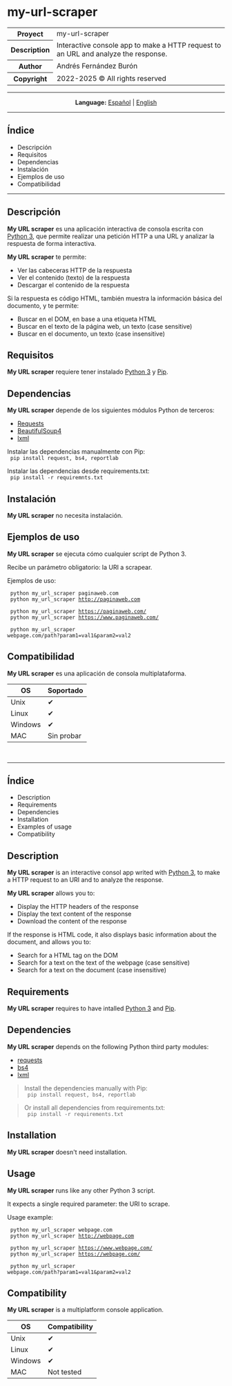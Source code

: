 # my-url-scraper  
  
<table align="center">
<tbody>
    <tr>
        <th>Proyect</th>
        <td>my-url-scraper</td>
    </tr>
    <tr>
        <th>Description</th>
		<td>Interactive console app to make a HTTP request to an URL and analyze the response.</td>
    </tr>
	<tr>
		<th>Author</th>
		<td>Andrés Fernández Burón</td>
	</tr>
	<tr>
		<th>Copyright</th>
		<td>2022-2025 &copy; All rights reserved</td>
	</tr>
</tbody>
</table>

<hr>

<div id="index" align="center">
	<b>Language:</b> <a href="#index-es">Español</a> | <a href="#index-en">English</a>
</div>

<hr>

<div id="index-es">

## Índice

- Descripción
- Requisitos
- Dependencias
- Instalación
- Ejemplos de uso
- Compatibilidad

</div>

<div id="readme-es">
<hr>  

## Descripción  
<b>My URL scraper</b> es una aplicación interactiva de consola escrita con <a href="https://www.python.org/doc/" target="_blank">Python 3</a>, que permite realizar una petición HTTP a una URL y analizar la respuesta de forma interactiva.
  
<b>My URL scraper</b> te permite:
- Ver las cabeceras HTTP de la respuesta
- Ver el contenido (texto) de la respuesta
- Descargar el contenido de la respuesta
  
Si la respuesta es código HTML, también muestra la información básica del documento, y te permite:
- Buscar en el DOM, en base a una etiqueta HTML
- Buscar en el texto de la página web, un texto (case sensitive)
- Buscar en el documento, un texto (case insensitive)

## Requisitos  
<b>My URL scraper</b> requiere tener instalado <a href="https://www.python.org/downloads/" target="_blank">Python 3</a> y <a href="" target="_blank">Pip</a>.
  
## Dependencias  
<b>My URL scraper</b> depende de los siguientes módulos Python de terceros:

- <a href="https://requests.readthedocs.io/en/latest/" target="_blank">Requests</a>
- <a href="https://www.crummy.com/software/BeautifulSoup/bs4/doc/" target="_blank">BeautifulSoup4</a>
- <a href="https://lxml.de/index.html#documentation" target="_blank">lxml</a>

Instalar las dependencias manualmente con Pip:  
<code> pip install request, bs4, reportlab </code>  

Instalar las dependencias desde requirements.txt:  
<code> pip install -r requiremnts.txt </code>
  
## Instalación  
<b>My URL scraper</b> no necesita instalación.  
  
## Ejemplos de uso
<b>My URL scraper</b> se ejecuta cómo cualquier script de Python 3.  

Recibe un parámetro obligatorio: la URI a scrapear.  
  
Ejemplos de uso:  

<code> python my_url_scraper paginaweb.com </code>  
<code> python my_url_scraper http://paginaweb.com </code>  

<code> python my_url_scraper https://paginaweb.com/ </code>  
<code> python my_url_scraper https://www.paginaweb.com/ </code>  

<code> python my_url_scraper webpage.com/path?param1=val1&param2=val2 </code>  
  
## Compatibilidad
<b>My URL scraper</b> es una aplicación de consola multiplataforma.

<div align="center">

| OS      | Soportado  |
|---------|------------|
| Unix    | &#10004; |
| Linux   | &#10004; |
| Windows | &#10004; |
| MAC     | Sin probar |

<br>
</div>

</div>

<div id="index-en">
<hr>

## Índice

- Description
- Requirements
- Dependencies
- Installation
- Examples of usage
- Compatibility

</div>

<div id="readme-en">

## Description
<b>My URL scraper</b> is an interactive consol app writed with <a href="https://www.python.org/downloads/" target="_blank">Python 3</a>, to make a HTTP request to an URI and to analyze the response.  
  
<b>My URL scraper</b> allows you to:
- Display the HTTP headers of the response
- Display the text content of the response
- Download the content of the response
  
If the response is HTML code, it also displays basic information about the document, and allows you to:
- Search for a HTML tag on the DOM
- Search for a text on the text of the webpage (case sensitive)
- Search for a text on the document (case insensitive)

## Requirements
<b>My URL scraper</b> requires to have intalled <a href="https://www.python.org/downloads/" target="_blank">Python 3</a> and <a href="">Pip</a>.
  
## Dependencies

<b>My URL scraper</b> depends on the following Python third party modules:

- <a href="https://requests.readthedocs.io/en/latest/" target="_blank">requests</a>
- <a href="https://www.crummy.com/software/BeautifulSoup/bs4/doc/" target="_blank">bs4</a>
- <a href="https://lxml.de/index.html#documentation">lxml</a>

> Install the dependencies manually with Pip:  
> <code> pip install request, bs4, reportlab </code>  

> Or install all dependencies from requirements.txt:  
> <code> pip install -r requirements.txt </code>  
  
## Installation
<b>My URL scraper</b> doesn't need installation.  

## Usage
<b>My URL scraper</b> runs like any other Python 3 script.  

It expects a single required parameter: the URI to scrape.  

Usage example:  

<code> python my_url_scraper webpage.com</code>  
<code> python my_url_scraper http://webpage.com</code>  

<code> python my_url_scraper https://www.webpage.com/</code>  
<code> python my_url_scraper https://webpage.com/</code>  

<code> python my_url_scraper webpage.com/path?param1=val1&param2=val2</code>  

  
## Compatibility
<b>My URL scraper</b> is a multiplatform console application.


<div align="center">  

| OS      | Compatibility |
|---------|---------------|
| Unix    | &#10004; |
| Linux   | &#10004; |
| Windows | &#10004; |
| MAC     | Not tested |
  
</div>

</div>

